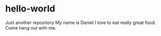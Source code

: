 # hello-world
Just another repository
My name is Daniel I love to eat really great food. Come hang out with me.
